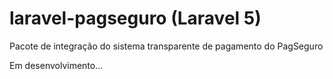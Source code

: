 # laravel-pagseguro (Laravel 5)

Pacote de integração do sistema transparente de pagamento do PagSeguro

Em desenvolvimento...